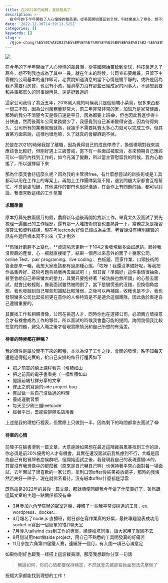 ```yaml
---
title: 在2022年的尾聲，我被裁員了
description: >-
  在今年的下半年開始了人心惶惶的裁員潮，從美國開始蔓延到全球，科技業進入了寒冬，想不到我也成為了其中一員，就在年末的時候，公司宣布要裁員，只留下主管維持公司基本的運作即可，老實說知道消息的當下心情是蠻平靜的，或許是因為我不需要付房貸、也沒有小孩，經濟壓力沒有那些已經成家的同事大，不…
date: '2022-12-30T14:39:13.525Z'
categories: []
keywords: []
slug: >-
  /@joe-chang/%E5%9C%A82022%E5%B9%B4%E7%9A%84%E5%B0%BE%E8%81%B2-%E6%88%91%E8%A2%AB%E8%A3%81%E5%93%A1%E4%BA%86-b366bc80cab0
---
```


![](/Users/joectchang_mac/Downloads/medium-export-a/post2022/md_1697073583233/img/1__MLIK6nA9kmhLqQYvkWLJKg.jpeg)

在今年的下半年開始了人心惶惶的裁員潮，從美國開始蔓延到全球，科技業進入了寒冬，想不到我也成為了其中一員，就在年末的時候，公司宣布要裁員，只留下主管維持公司基本的運作即可，老實說知道消息的當下心情是蠻平靜的，或許是因為我不需要付房貸、也沒有小孩，經濟壓力沒有那些已經成家的同事大，不過想到要和共事那麼久的同事說再見，還是挺難過的

這家公司我待了將近五年，2018剛入職的時候我只是個前端小菜鳥，很多東西都一問三不知，因為公司業務量非常大，前三年非常非常的累，加班乃是家常便飯，那時的我分不清楚今天是假日還是平日，因為都要上班😂，但也因此我進步得十分快速，然而後兩年公司業務變少了，我感覺到自己漸漸變得安逸，因為待得夠久，公司所有的業務駕輕就熟，我幾乎不需要耗費太多心力就可以完成工作，但其實某方面來說，這樣也很危險，久了就真的會腳麻跑不掉。

於是在2021的時候我提了離職，因為覺得自己的成長停滯了，換個環境對我來說應該會比較好，但剛好遇上三級警戒，當下有一些面試被取消，本來預期自己應該可以一個月內找到工作的，如今充滿了變數，所以當主管慰留我的時候，我內心動搖了，所以選擇留下來

那為什麼我會待這麼久呢？因為我的主管很free，有什麼想嘗試的新技術或是工具都可以用在工作上的專案上，再加上工作團隊氣氛不錯，遇到問題大家都會互相幫忙，不會到處甩鍋，其他協作的部門也很好溝通，在合作上有問題的話，都可以討論，我很喜歡這樣的工作氛圍

#### 求職準備

原本打算先放兩個月的假，農曆新年過後再開始找新工作，畢竟太久沒面試了要先梳理一遍自己的工作經歷，還有那一大堆技術問答也要熱身一下，當務之急是複習演算法和資料結構，現在考leetcode好像已經成為主流，老實說沒有特別練習的話有些題目根本寫不出來（天才例外

**然後計劃趕不上變化，**資遣隔天更新一下104之後發現蠻多面試邀請，篩掉我沒興趣的產業，心一橫就直接衝了，結果一個月以來意外的面了十幾家公司，online Test、pair programing、live coding 、白板題、回家作業、口頭技術問答全部來一輪，我想大家應該都有過那種心態，「哎呀！我還沒準備好呢，等我把作品集弄好、技術考題背熟我再去面試吧！」但其實「準備好」這件事情很抽象，甚至會給自己帶來蠻大的壓力，其實只要抱持著「被洗臉也無所謂」的心態去面試，就會比較輕鬆，像我面試雖然被問倒了，當下是蠻慌張的沒錯，但換個角度想，我也發掘到自己哪些知識點比較薄弱，之後可以再補強，收穫也是不少，我也發現蠻多公司比起技術更在意你的人格特質是不是適合這個團隊，因此勇於表達自己還蠻重要的。

其實找工作和相親很像，公司在挑選人才，同時你也在選擇公司，必須兩方情投意合才有機會成為工作的夥伴，所以面試的時候我會盡可能的提問，詢問幾個我比較在意的問題，避免入職之後才發現實際情況和自己所想的有落差。

#### 待業的時候都在幹嘛？

我的個性是屬於閒不下來的那種，本以為沒了工作之後，會閒的發慌，殊不知每天還是過得挺充實的，給自己安排的每日行程表如下

*   把之前買的線上課程看完（堆積如山
*   把之前買的電子書看完（一樣堆積如山
*   閱讀前端社群分享的文章
*   修正之前寫過的side project bug
*   嘗試做一些自己沒做過的料理
*   養成運動習慣
*   每天至少刷三題leetcode
*   趁著平日，去那些排隊名店用餐

上述是我的理想行程表，但實際上只做到一半，因為剩下的時間都拿去面試了😂

#### 待業的心情

前陣子在臉書滑到一篇文章，大意是說如果想在最近這陣裁員風暴找到工作的話，你必須是前20%優秀的人才有機會，其實在還沒面試前我焦慮到不行，大概是因為自己有點冒牌者症候群吧，但開始面試之後，我發現我自己的表現還蠻ok的，其實沒有我想像中的那麼難（原來是自己嚇自己啊）也保持著平常心面對每一場面試，去年面試了很喜歡的一家公司，拿到口頭offer後結果被放鴿子，那時的我悵然若失好一陣子，現在就佛系看待，沒有紙本offer什麼都是浮雲

既然這是2022年的最後一篇文章，那就順便回顧我今年做了什麼事好了，雖然跟這篇文章的主題一點關係都沒有😂

*   3月參加六角學院辦的密室逃脫、接觸了一些我平常沒碰過的工具，ex. wordpress、docker…
*   4月報名了node.js 直播班，假日都在寫作業真的好累，最終專題發表成功用socket.io寫出一個簡單的1對1聊天室
*   7月導入tailwind css到工作的專案，順便推坑同事，讓大家用了就回不去
*   9月嘗試用next做side project，用自己不熟悉的工具開發真的好痛苦
*   11月參加六角第四屆鐵人賽，連續肝一個月，有入圍一項已心滿意足

如果你剛好也跟我一樣搭上這波裁員潮，那麼我想跟你分享一句話

> 無論如何，你的心情都要保持穩定，不然就會先被那些負面想法先擊倒了

祝福大家都能找到理想的工作！